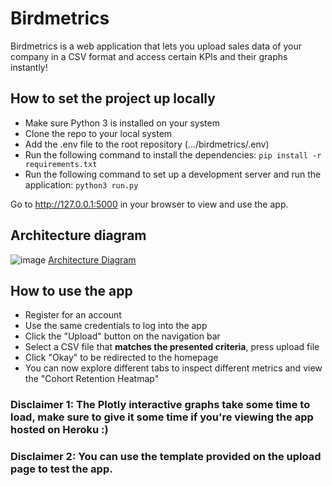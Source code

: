 # Birdmetrics
Birdmetrics is a web application that lets you upload sales data of your company in a CSV format and access certain KPIs and their graphs instantly!

## How to set the project up locally
* Make sure Python 3 is installed on your system
* Clone the repo to your local system
* Add the .env file to the root repository (.../birdmetrics/.env)
* Run the following command to install the dependencies:
`pip install -r requirements.txt`
* Run the following command to set up a development server and run the application:
`python3 run.py`

Go to http://127.0.0.1:5000 in your browser to view and use the app.

## Architecture diagram
![image](https://user-images.githubusercontent.com/93583929/166246620-b996350e-146c-452b-8a33-3d4160c484bd.png)
[Architecture Diagram](https://docs.google.com/drawings/d/e/2PACX-1vRewiKSRx-gMMW6vNoAsi-eUFvRMFTWHceR-GTnvpXS2mQ7tSpvehfgk3pTEy2K2smc32Goaw0B54gP/pub?w=1009&h=456)

## How to use the app
* Register for an account
* Use the same credentials to log into the app
* Click the "Upload" button on the navigation bar
* Select a CSV file that **matches the presented criteria**, press upload file
* Click "Okay" to be redirected to the homepage
* You can now explore different tabs to inspect different metrics and view the "Cohort Retention Heatmap"

### Disclaimer 1: The Plotly interactive graphs take some time to load, make sure to give it some time if you're viewing the app hosted on Heroku :)
### Disclaimer 2: You can use the template provided on the upload page to test the app.
